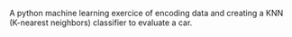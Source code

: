 A python machine learning exercice of encoding data and creating a KNN (K-nearest neighbors) classifier to evaluate a car.
